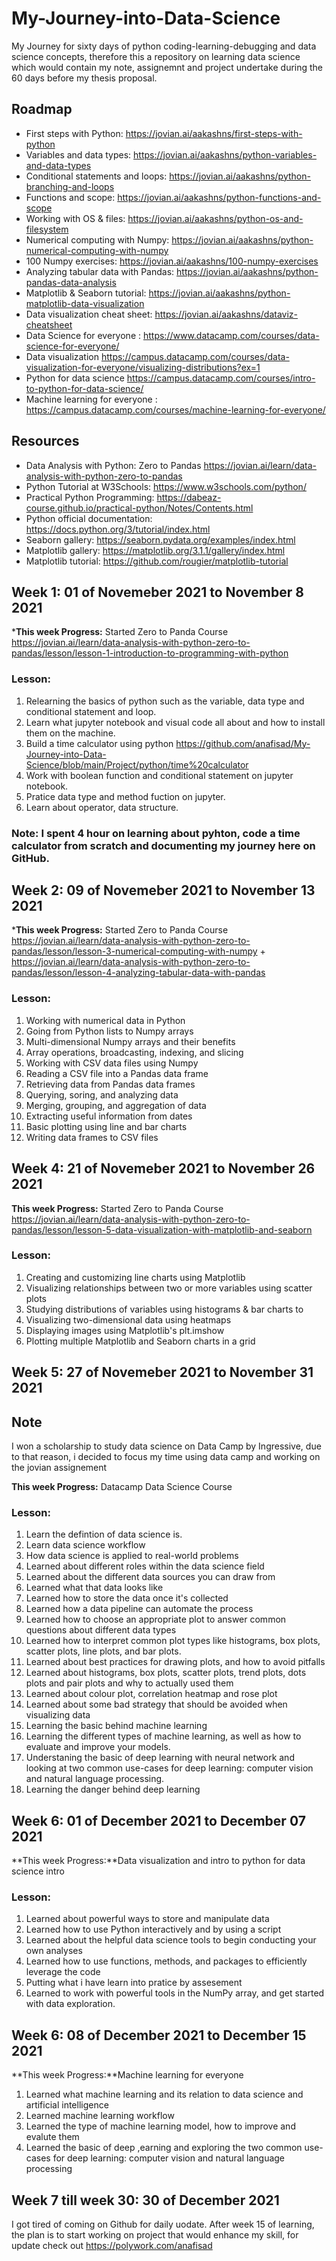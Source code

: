 # My-Journey-into-Data-Science
My Journey for sixty days of python coding-learning-debugging and data science concepts, therefore this a repository on learning data science which would contain my note, assignemnt and project undertake during the 60 days before my thesis proposal.


## Roadmap
- First steps with Python: https://jovian.ai/aakashns/first-steps-with-python
- Variables and data types: https://jovian.ai/aakashns/python-variables-and-data-types
- Conditional statements and loops: https://jovian.ai/aakashns/python-branching-and-loops
- Functions and scope: https://jovian.ai/aakashns/python-functions-and-scope
- Working with OS & files: https://jovian.ai/aakashns/python-os-and-filesystem
- Numerical computing with Numpy: https://jovian.ai/aakashns/python-numerical-computing-with-numpy
- 100 Numpy exercises: https://jovian.ai/aakashns/100-numpy-exercises
- Analyzing tabular data with Pandas: https://jovian.ai/aakashns/python-pandas-data-analysis
- Matplotlib & Seaborn tutorial: https://jovian.ai/aakashns/python-matplotlib-data-visualization
- Data visualization cheat sheet: https://jovian.ai/aakashns/dataviz-cheatsheet
- Data Science for everyone : https://www.datacamp.com/courses/data-science-for-everyone/
- Data visualization https://campus.datacamp.com/courses/data-visualization-for-everyone/visualizing-distributions?ex=1
- Python for data science https://campus.datacamp.com/courses/intro-to-python-for-data-science/
- Machine learning for everyone : https://campus.datacamp.com/courses/machine-learning-for-everyone/

## Resources
- Data Analysis with Python: Zero to Pandas https://jovian.ai/learn/data-analysis-with-python-zero-to-pandas
- Python Tutorial at W3Schools: https://www.w3schools.com/python/
- Practical Python Programming: https://dabeaz-course.github.io/practical-python/Notes/Contents.html
- Python official documentation: https://docs.python.org/3/tutorial/index.html
- Seaborn gallery: https://seaborn.pydata.org/examples/index.html
- Matplotlib gallery: https://matplotlib.org/3.1.1/gallery/index.html
- Matplotlib tutorial: https://github.com/rougier/matplotlib-tutorial

## Week 1: 01 of Novemeber 2021 to November 8 2021

***This week Progress:** Started Zero to Panda Course https://jovian.ai/learn/data-analysis-with-python-zero-to-pandas/lesson/lesson-1-introduction-to-programming-with-python

### Lesson: 
1. Relearning the basics of python such as the variable, data type and conditional statement and loop.
2. Learn what jupyter notebook and visual code all about and how to install them on the machine.
3. Build a time calculator using python https://github.com/anafisad/My-Journey-into-Data-Science/blob/main/Project/python/time%20calculator
4. Work with boolean function and conditional statement on jupyter notebook.
5. Pratice data type and method fuction on jupyter.
6. Learn about operator, data structure.


### Note: I spent 4 hour on learning about pyhton, code a time calculator from scratch and documenting my journey here on GitHub.


## Week 2: 09 of Novemeber 2021 to November 13 2021

***This week Progress:** Started Zero to Panda Course https://jovian.ai/learn/data-analysis-with-python-zero-to-pandas/lesson/lesson-3-numerical-computing-with-numpy + https://jovian.ai/learn/data-analysis-with-python-zero-to-pandas/lesson/lesson-4-analyzing-tabular-data-with-pandas

### Lesson: 
1. Working with numerical data in Python
2. Going from Python lists to Numpy arrays
3. Multi-dimensional Numpy arrays and their benefits
4. Array operations, broadcasting, indexing, and slicing
5. Working with CSV data files using Numpy
6. Reading a CSV file into a Pandas data frame
7. Retrieving data from Pandas data frames
8. Querying, soring, and analyzing data
9. Merging, grouping, and aggregation of data
10. Extracting useful information from dates
11. Basic plotting using line and bar charts
12. Writing data frames to CSV files


## Week 4: 21 of Novemeber 2021 to November 26 2021

**This week Progress:** Started Zero to Panda Course https://jovian.ai/learn/data-analysis-with-python-zero-to-pandas/lesson/lesson-5-data-visualization-with-matplotlib-and-seaborn

### Lesson: 
1. Creating and customizing line charts using Matplotlib
2. Visualizing relationships between two or more variables using scatter plots
3. Studying distributions of variables using histograms & bar charts to
4. Visualizing two-dimensional data using heatmaps
5. Displaying images using Matplotlib's plt.imshow
6. Plotting multiple Matplotlib and Seaborn charts in a grid



## Week 5: 27 of Novemeber 2021 to November 31 2021

## Note
I won a scholarship to study data science on Data Camp by Ingressive, due to that reason, i decided to focus my time using data camp and working on the jovian assignement

**This week Progress:** Datacamp Data Science Course

### Lesson: 
1. Learn the defintion of data science is.
2. Learn data science workflow
3. How data science is applied to real-world problems
4. Learned about different roles within the data science field
5. Learned about the different data sources you can draw from
6. Learned what that data looks like
7. Learned how to store the data once it's collected
8. Learned how a data pipeline can automate the process
9. Learned how to choose an appropriate plot to answer common questions about different data types
10. Learned how to interpret common plot types like histograms, box plots, scatter plots, line plots, and bar plots. 
11. Learned about best practices for drawing plots, and how to avoid pitfalls
12. Learned about histograms, box plots, scatter plots, trend plots, dots plots and pair plots and why to actually used them
13. Learned about colour plot, correlation heatmap and rose plot
14. Learned about some bad strategy that should be avoided when visualizing data
15. Learning the basic behind machine learning
16. Learning the different types of machine learning, as well as how to evaluate and improve your models.
17. Understaning the basic of deep learning with neural network and looking at two common use-cases for deep learning: computer vision and natural language processing.
18. Learning the danger behind deep learning


## Week 6: 01 of December 2021 to December 07 2021
**This week Progress:**Data visualization and intro to python for data science intro 

### Lesson: 
1. Learned about powerful ways to store and manipulate data
2. Learned how to use Python interactively and by using a script
3. Learned about the helpful data science tools to begin conducting your own analyses
4. Learned how to use functions, methods, and packages to efficiently leverage the code
5. Putting what i have learn into pratice by assesement
6. Learned to work with powerful tools in the NumPy array, and get started with data exploration.


## Week 6: 08 of December 2021 to December 15 2021
**This week Progress:**Machine learning for everyone 
1. Learned what machine learning and its relation to data science and artificial intelligence
2. Learned machine learning workflow
3. Learned the type of machine learning model, how to improve and evalute them
4. Learned the basic of deep ,earning and exploring the two common use-cases for deep learning: computer vision and natural language processing


## Week 7 till week 30: 30 of December 2021
I got tired of coming on Github for daily uodate.
After week 15 of learning, the plan is to start working on project that would enhance my skill, for update check out https://polywork.com/anafisad
